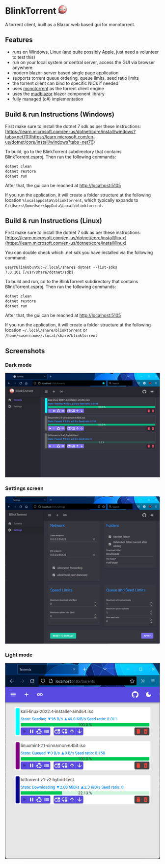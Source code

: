 #  BlinkTorrent <img src="https://github.com/jpmikkers/BlinkTorrent/blob/main/Screenshots/BlinkyBall.svg" height="28"/>
A torrent client, built as a Blazor web based gui for monotorrent.

## Features

- runs on Windows, Linux (and quite possibly Apple, just need a volunteer to test this)
- run on your local system or central server, access the GUI via browser anywhere
- modern blazor-server based single page application
- supports torrent queue ordering, queue limits, seed ratio limits
- the torrent client can bind to specific NICs if needed
- uses [monotorrent](https://github.com/alanmcgovern/monotorrent) as the torrent client engine
- uses the [mudblazor](https://www.mudblazor.com) blazor component library
- fully managed (c#) implementation

## Build & run Instructions (Windows)

First make sure to install the dotnet 7 sdk as per these instructions: [https://learn.microsoft.com/en-us/dotnet/core/install/windows?tabs=net70](https://learn.microsoft.com/en-us/dotnet/core/install/windows?tabs=net70)

To build, go to the BlinkTorrent subdirectory that contains BlinkTorrent.csproj. Then run the following commands:

    dotnet clean
    dotnet restore
    dotnet run

After that, the gui can be reached at [http://localhost:5105](http://localhost:5105)

If you run the application, it will create a folder structure at the following location `%localappdata%\blinktorrent`, which typically expands to `C:\Users\SomeUser\AppData\Local\blinktorrent`.

## Build & run Instructions (Linux)

First make sure to install the dotnet 7 sdk as per these instructions: [https://learn.microsoft.com/en-us/dotnet/core/install/linux](https://learn.microsoft.com/en-us/dotnet/core/install/linux)

You can double check which .net sdk you have installed via the following command:

    user@BlinkUbuntu:~/.local/share$ dotnet --list-sdks
    7.0.101 [/usr/share/dotnet/sdk]

To build and run, cd to the BlinkTorrent subdirectory that contains BlinkTorrent.csproj. Then run the following commands:

    dotnet clean
    dotnet restore
    dotnet run

After that, the gui can be reached at [http://localhost:5105](http://localhost:5105)

If you run the application, it will create a folder structure at the following location `~/.local/share/blinktorrent` or `/home/<username>/.local/share/blinktorrent`

## Screenshots

### Dark mode
![BlinkTorrent dark mode](https://github.com/jpmikkers/BlinkTorrent/blob/main/Screenshots/screendark.png)

### Settings screen
![BlinkTorrent dark mode](https://github.com/jpmikkers/BlinkTorrent/blob/main/Screenshots/settingsdark.png)

### Light mode
![BlinkTorrent light mode](https://github.com/jpmikkers/BlinkTorrent/blob/main/Screenshots/screenlight.png)

